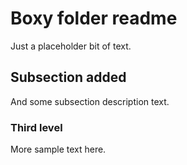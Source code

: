 # Boxy folder readme

Just a placeholder bit of text.

## Subsection added

And some subsection description text.

### Third level

More sample text here.
